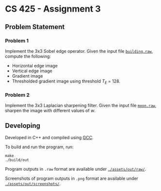 # CS 425 - Assignment 3

## Problem Statement

### Problem 1

Implement the 3x3 Sobel edge operator. Given the input file
[`building.raw`](./in/building.raw), compute the following:

- Horizontal edge image
- Vertical edge image
- Gradient image
- Thresholded gradient image using threshold _T<sub>E</sub>_ = 128.

### Problem 2

Implement the 3x3 Laplacian sharpening filter. Given the input file
[`moon.raw`](./in/moon.raw), sharpen the image with different values of _w_.

## Developing

Developed in C++ and compiled using [GCC](https://gcc.gnu.org/).

To build and run the program, run:

```shell
make
./build/out
```

Program outputs in `.raw` format are available under
[`./assets/out/raw/`](./assets/out/raw).

Screenshots of program outputs in `.png` format are available under
[`./assets/out/screenshots/`](./assets/out/screenshots).
